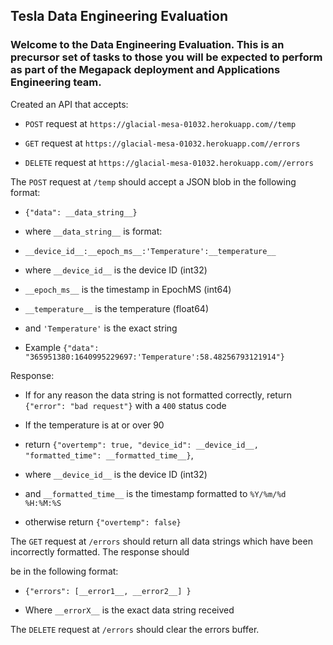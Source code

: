 ## Tesla Data Engineering Evaluation

  

### Welcome to the Data Engineering Evaluation. This is an precursor set of tasks to those you will be expected to perform as part of the Megapack deployment and Applications Engineering team.


Created an API that accepts:

-  `POST` request at `https://glacial-mesa-01032.herokuapp.com//temp`

-  `GET` request at `https://glacial-mesa-01032.herokuapp.com//errors`

-  `DELETE` request at `https://glacial-mesa-01032.herokuapp.com//errors`

  
  

The `POST` request at `/temp` should accept a JSON blob in the following format:

-  `{"data": __data_string__}`

- where `__data_string__` is format:

-  `__device_id__:__epoch_ms__:'Temperature':__temperature__`

- where `__device_id__` is the device ID (int32)

-  `__epoch_ms__` is the timestamp in EpochMS (int64)

-  `__temperature__` is the temperature (float64)

- and `'Temperature'` is the exact string

- Example `{"data": "365951380:1640995229697:'Temperature':58.48256793121914"}`

  

Response:

- If for any reason the data string is not formatted correctly, return `{"error": "bad request"}` with a `400` status code

- If the temperature is at or over 90

- return `{"overtemp": true, "device_id": __device_id__, "formatted_time": __formatted_time__}`,

- where `__device_id__` is the device ID (int32)

- and `__formatted_time__` is the timestamp formatted to `%Y/%m/%d %H:%M:%S`

- otherwise return `{"overtemp": false}`

  

The `GET` request at `/errors` should return all data strings which have been incorrectly formatted. The response should

be in the following format:

-  `{"errors": [__error1__, __error2__] }`

- Where `__errorX__` is the exact data string received

  

The `DELETE` request at `/errors` should clear the errors buffer.

  